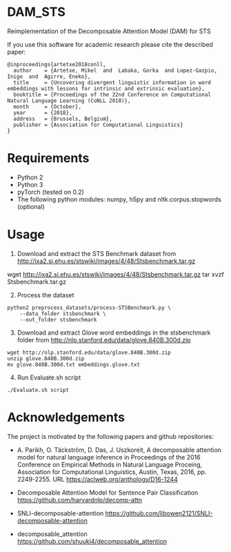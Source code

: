 # DAM_STS
Reimplementation of the Decomposable Attention Model (DAM) for STS

If you use this software for academic research please cite the described paper:

```
@inproceedings{artetxe2018conll,
  author    = {Artetxe, Mikel  and  Labaka, Gorka  and Lopez-Gazpio, Inigo  and  Agirre, Eneko},
  title     = {Uncovering divergent linguistic information in word embeddings with lessons for intrinsic and extrinsic evaluation},
  booktitle = {Proceedings of the 22nd Conference on Computational Natural Language Learning (CoNLL 2018)},
  month     = {October},
  year      = {2018},
  address   = {Brussels, Belgium},
  publisher = {Association for Computational Linguistics}
}
```

# Requirements
- Python 2
- Python 3
- pyTorch (tested on 0.2)
- The following python modules: numpy, h5py and nltk.corpus.stopwords (optional)
  

# Usage

1. Download and extract the STS Benchmark dataset from http://ixa2.si.ehu.es/stswiki/images/4/48/Stsbenchmark.tar.gz

wget http://ixa2.si.ehu.es/stswiki/images/4/48/Stsbenchmark.tar.gz
tar xvzf Stsbenchmark.tar.gz

2. Process the dataset

```
python2 preprocess_datasets/process-STSBenchmark.py \
	--data_folder stsbenchmark \
	--out_folder stsbenchmark
```

3. Download and extract Glove word embeddings in the stsbenchmark folder from http://nlp.stanford.edu/data/glove.840B.300d.zip

```
wget http://nlp.stanford.edu/data/glove.840B.300d.zip
unzip glove.840B.300d.zip
mv glove.840B.300d.txt embeddings.glove.txt
```

4. Run Evaluate.sh script

```
./Evaluate.sh script
```

# Acknowledgements
The project is motivated by the following papers and github repositories:

* A. Parikh, O. Täckström, D. Das, J. Uszkoreit, A decomposable attention model for natural language inference
  in Proceedings of the 2016 Conference on Empirical Methods in Natural Language Proceing, Association for Computational Linguistics, Austin, Texas, 2016, pp. 2249-2255.
  URL https://aclweb.org/anthology/D16-1244

* Decomposable Attention Model for Sentence Pair Classification
  https://github.com/harvardnlp/decomp-attn

* SNLI-decomposable-attention
  https://github.com/libowen2121/SNLI-decomposable-attention

* decomposable_attention
  https://github.com/shuuki4/decomposable_attention
